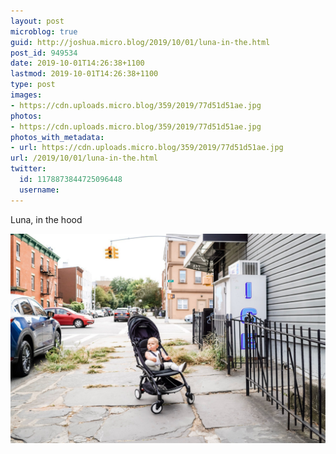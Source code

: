 ```yaml
---
layout: post
microblog: true
guid: http://joshua.micro.blog/2019/10/01/luna-in-the.html
post_id: 949534
date: 2019-10-01T14:26:38+1100
lastmod: 2019-10-01T14:26:38+1100
type: post
images:
- https://cdn.uploads.micro.blog/359/2019/77d51d51ae.jpg
photos:
- https://cdn.uploads.micro.blog/359/2019/77d51d51ae.jpg
photos_with_metadata:
- url: https://cdn.uploads.micro.blog/359/2019/77d51d51ae.jpg
url: /2019/10/01/luna-in-the.html
twitter:
  id: 1178873844725096448
  username: 
---
```

Luna, in the hood

<a href="https://joshwithers.blog/uploads/2019/77d51d51ae.jpg"><img src="uploads/2019/77d51d51ae.jpg" width="600" height="400" alt="" style="height: auto;" class="sunlit_image" /></a>

